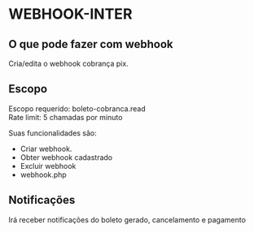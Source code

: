 # WEBHOOK-INTER

## O que pode fazer com webhook

Cria/edita o webhook cobrança pix.

## Escopo

Escopo requerido: boleto-cobranca.read<br>
Rate limit: 5 chamadas por minuto

Suas funcionalidades são:

- Criar webhook.
- Obter webhook cadastrado
- Excluir webhook
- webhook.php

## Notificações

Irá receber notificações do boleto gerado, cancelamento e pagamento<br>
